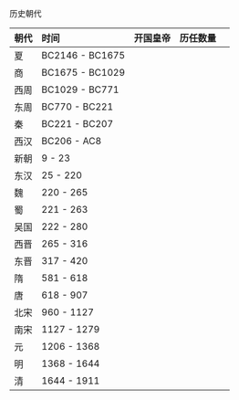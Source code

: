 历史朝代

| 朝代 | 时间            | 开国皇帝 | 历任数量 |     |
|:---- |:--------------- |:-------- |:-------- |:--- |
| 夏   | BC2146 - BC1675 |          |          |     |
| 商   | BC1675 - BC1029 |          |          |     |
| 西周 | BC1029 - BC771  |          |          |     |
| 东周 | BC770 - BC221   |          |          |     |
| 秦   | BC221 - BC207   |          |          |     |
| 西汉 | BC206 - AC8     |          |          |     |
| 新朝 | 9 - 23          |          |          |     |
| 东汉 | 25 - 220        |          |          |     |
| 魏   | 220 - 265       |          |          |     |
| 蜀   | 221 - 263       |          |          |     |
| 吴国 | 222 - 280       |          |          |     |
| 西晋 | 265 - 316       |          |          |     |
| 东晋 | 317 - 420       |          |          |     |
| 隋   | 581 - 618       |          |          |     |
| 唐   | 618 - 907       |          |          |     |
| 北宋 | 960 - 1127      |          |          |     |
| 南宋 | 1127 - 1279     |          |          |     |
| 元   | 1206 - 1368     |          |          |     |
| 明   | 1368 - 1644     |          |          |     |
| 清   | 1644 - 1911     |          |          |     |
